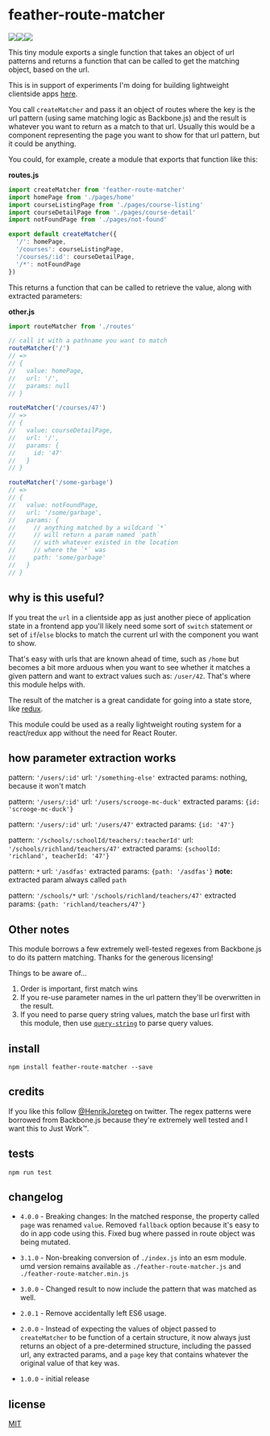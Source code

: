 # feather-route-matcher

![](https://img.shields.io/npm/dm/feather-route-matcher.svg)![](https://img.shields.io/npm/v/feather-route-matcher.svg)![](https://img.shields.io/npm/l/feather-route-matcher.svg)

This tiny module exports a single function that takes an object of url patterns and returns a function that can be called to get the matching object, based on the url.

This is in support of experiments I'm doing for building lightweight clientside apps [here](https://github.com/henrikjoreteg/feather-app).

You call `createMatcher` and pass it an object of routes where the key is the url pattern (using same matching logic as Backbone.js) and the result is whatever you want to return as a match to that url. Usually this would be a component representing the page you want to show for that url pattern, but it could be anything.

You could, for example, create a module that exports that function like this:

**routes.js**

```js
import createMatcher from 'feather-route-matcher'
import homePage from './pages/home'
import courseListingPage from './pages/course-listing'
import courseDetailPage from './pages/course-detail'
import notFoundPage from './pages/not-found'

export default createMatcher({
  '/': homePage,
  '/courses': courseListingPage,
  '/courses/:id': courseDetailPage,
  '/*': notFoundPage
})
```

This returns a function that can be called to retrieve the value, along with extracted parameters:

**other.js**

```js
import routeMatcher from './routes'

// call it with a pathname you want to match
routeMatcher('/')
// =>
// {
//   value: homePage,
//   url: '/',
//   params: null
// }

routeMatcher('/courses/47')
// =>
// {
//   value: courseDetailPage,
//   url: '/',
//   params: {
//     id: '47'
//   }
// }

routeMatcher('/some-garbage')
// =>
// {
//   value: notFoundPage,
//   url: '/some/garbage',
//   params: {
//     // anything matched by a wildcard `*`
//     // will return a param named `path`
//     // with whatever existed in the location
//     // where the `*` was
//     path: 'some/garbage'
//   }
// }

```

## why is this useful?

If you treat the `url` in a clientside app as just another piece of application state in a frontend app you'll likely need some sort of `switch` statement or set of `if`/`else` blocks to match the current url with the component you want to show.

That's easy with urls that are known ahead of time, such as `/home` but becomes a bit more arduous when you want to see whether it matches a given pattern and want to extract values such as: `/user/42`. That's where this module helps with.

The result of the matcher is a great candidate for going into a state store, like [redux](http://redux.js.org/).

This module could be used as a really lightweight routing system for a react/redux app without the need for React Router.

## how parameter extraction works

pattern: `'/users/:id'`
url: `'/something-else'`
extracted params: nothing, because it won't match

pattern: `'/users/:id'`
url: `'/users/scrooge-mc-duck'`
extracted params: `{id: 'scrooge-mc-duck'}`

pattern: `'/users/:id'`
url: `'/users/47'`
extracted params: `{id: '47'}`

pattern: `'/schools/:schoolId/teachers/:teacherId'`
url: `'/schools/richland/teachers/47'`
extracted params: `{schoolId: 'richland', teacherId: '47'}`

pattern: `*`
url: `'/asdfas'`
extracted params: `{path: '/asdfas'}`
**note:** extracted param always called `path`

pattern: `'/schools/*`
url: `'/schools/richland/teachers/47'`
extracted params: `{path: 'richland/teachers/47'}`


## Other notes

This module borrows a few extremely well-tested regexes from Backbone.js to do its pattern matching. Thanks for the generous licensing!

Things to be aware of...

1. Order is important, first match wins
2. If you re-use parameter names in the url pattern they'll be overwritten in the result.
3. If you need to parse query string values, match the base url first with this module, then use [`query-string`](http://npmjs.com/package/query-string) to parse query values.


## install

```
npm install feather-route-matcher --save
```

## credits

If you like this follow [@HenrikJoreteg](http://twitter.com/henrikjoreteg) on twitter. The regex patterns were borrowed from Backbone.js because they're extremely well tested and I want this to Just Work™.

## tests

```
npm run test
```

## changelog

* `4.0.0` - Breaking changes: In the matched response, the property called `page` was renamed `value`. Removed `fallback` option because it's easy to do in app code using this. Fixed bug where passed in route object was being mutated.

* `3.1.0` - Non-breaking conversion of `./index.js` into an esm module. umd version remains available as `./feather-route-matcher.js` and `./feather-route-matcher.min.js`

* `3.0.0` - Changed result to now include the pattern that was matched as well.

* `2.0.1` - Remove accidentally left ES6 usage.

* `2.0.0` - Instead of expecting the values of object passed to `createMatcher` to be function of a certain structure, it now always just returns an object of a pre-determined structure, including the passed url, any extracted params, and a `page` key that contains whatever the original value of that key was.

* `1.0.0` - initial release

## license

[MIT](http://mit.joreteg.com/)
